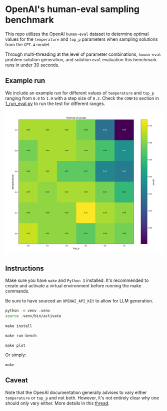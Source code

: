 # OpenAI's human-eval sampling benchmark

This repo utilizes the OpenAI `human-eval` dataset to determine optimal values for the `temperature` and `top_p` parameters when sampling solutions from the `GPT-4` model.

Through multi-threading at the level of parameter combinations, `human-eval` problem solution generation, and solution `eval` evaluation this benchmark runs in under 30 seconds.

## Example run
We include an example run for different values of `temperature` and `top_p` ranging from `0.0` to `1.0` with a step size of `0.2`. Check the `CONFIG` section in [1_run_eval.py](1_run_eval.py) to run the test for different ranges.

![pass@1 peformance plot for various values of temperature and top_p](images/plot-0.0-1.0-0.2-36-combinations.png)

## Instructions
Make sure you have `make` and `Python 3` installed. It's recommended to create and activate a virtual environment before running the make commands.

Be sure to have sourced an `OPENAI_API_KEY` to allow for LLM generation.

```bash
python -m venv .venv
source .venv/bin/activate
```

`make install`

`make run-bench`

`make plot`

Or simply:

`make`


## Caveat 
Note that the OpenAI documentation generally advises to vary either `temperature` or `top_p` and not both. However, it's not entirely clear why one should only vary either. More details in this [thread](https://community.openai.com/t/a-better-explanation-of-top-p/2426/8).
